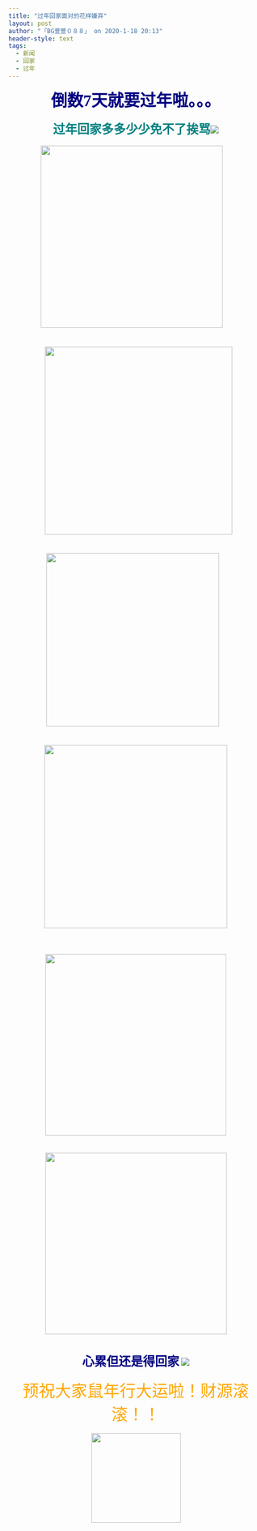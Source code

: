 ```yaml
---
title: "过年回家面对的花样嫌弃"
layout: post
author: "「BG萱萱０８８」 on 2020-1-18 20:13"
header-style: text
tags:
  - 新闻
  - 回家
  - 过年
---
```


<head></head>
<body>
 <div align="center"> 
  <strong><font face="黑体"><font size="6"><font color="#000080">倒数7天就要过年啦。。。</font></font></font></strong> 
 </div>
 <br> 
 <div align="center"> 
  <font size="5"><font color="#008080"><strong><font face="黑体">过年回家多多少少免不了挨骂</font></strong><img src="https://bbs.boniu123.cc/static/image/smiley/1ali/8.gif" smilieid="288"></font></font> 
 </div>
 <br> 
 <div align="center"> 
  <ignore_js_op> 
   <img aid="1328039" src="https://bbs.boniu123.cc/data/attachment/forum/202001/17/171948ulg706x4i05x0c40.jpg" zoomfile="data/attachment/forum/202001/17/171948ulg706x4i05x0c40.jpg" file="data/attachment/forum/202001/17/171948ulg706x4i05x0c40.jpg" width="360" inpost="1"> 
   <div class="tip tip_4 aimg_tip" id="aimg_1328039_menu" style="position: absolute; display: none" disautofocus="true"> 
    <div class="xs0"> 
     <p><strong>A007.jpg</strong> <em class="xg1">(24.13 KB, 下载次数: 0)</em></p> 
     <p> <a href="forum.php?mod=attachment&amp;aid=MTMyODAzOXw3NWM2OTk5N3wxNTc5MzY0MjA5fDB8NTUzMTE2&amp;nothumb=yes" target="_blank">下载附件</a> &nbsp;<a href="javascript:;" onclick="showWindow(this.id, this.getAttribute('url'), 'get', 0);" id="savephoto_1328039" url="home.php?mod=spacecp&amp;ac=album&amp;op=saveforumphoto&amp;aid=1328039&amp;handlekey=savephoto_1328039">保存到相册</a> </p> 
     <p class="xg1 y"><span title="2020-1-17 17:19">前天&nbsp;17:19</span> 上传</p> 
    </div> 
    <div class="tip_horn"></div> 
   </div> 
  </ignore_js_op> &nbsp; &nbsp; 
 </div>
 <br> 
 <br> 
 <div align="center">
   &nbsp;&nbsp; 
  <ignore_js_op> 
   <img aid="1328038" src="https://bbs.boniu123.cc/data/attachment/forum/202001/17/171948rczqckm55ecca5fb.jpg" zoomfile="data/attachment/forum/202001/17/171948rczqckm55ecca5fb.jpg" file="data/attachment/forum/202001/17/171948rczqckm55ecca5fb.jpg" width="371" inpost="1"> 
   <div class="tip tip_4 aimg_tip" id="aimg_1328038_menu" style="position: absolute; display: none" disautofocus="true"> 
    <div class="xs0"> 
     <p><strong>A005.jpg</strong> <em class="xg1">(28.7 KB, 下载次数: 0)</em></p> 
     <p> <a href="forum.php?mod=attachment&amp;aid=MTMyODAzOHxmZDcwMjkwNHwxNTc5MzY0MjA5fDB8NTUzMTE2&amp;nothumb=yes" target="_blank">下载附件</a> &nbsp;<a href="javascript:;" onclick="showWindow(this.id, this.getAttribute('url'), 'get', 0);" id="savephoto_1328038" url="home.php?mod=spacecp&amp;ac=album&amp;op=saveforumphoto&amp;aid=1328038&amp;handlekey=savephoto_1328038">保存到相册</a> </p> 
     <p class="xg1 y"><span title="2020-1-17 17:19">前天&nbsp;17:19</span> 上传</p> 
    </div> 
    <div class="tip_horn"></div> 
   </div> 
  </ignore_js_op> 
 </div>
 <br> 
 <br> 
 <div align="center"> 
  <ignore_js_op> 
   <img aid="1328035" src="https://bbs.boniu123.cc/data/attachment/forum/202001/17/171946a2fzouefc10wju0o.jpg" zoomfile="data/attachment/forum/202001/17/171946a2fzouefc10wju0o.jpg" file="data/attachment/forum/202001/17/171946a2fzouefc10wju0o.jpg" width="342" inpost="1"> 
   <div class="tip tip_4 aimg_tip" id="aimg_1328035_menu" style="position: absolute; display: none" disautofocus="true"> 
    <div class="xs0"> 
     <p><strong>A003.jpg</strong> <em class="xg1">(30.3 KB, 下载次数: 0)</em></p> 
     <p> <a href="forum.php?mod=attachment&amp;aid=MTMyODAzNXw1ZGMwMDA0ZXwxNTc5MzY0MjA5fDB8NTUzMTE2&amp;nothumb=yes" target="_blank">下载附件</a> &nbsp;<a href="javascript:;" onclick="showWindow(this.id, this.getAttribute('url'), 'get', 0);" id="savephoto_1328035" url="home.php?mod=spacecp&amp;ac=album&amp;op=saveforumphoto&amp;aid=1328035&amp;handlekey=savephoto_1328035">保存到相册</a> </p> 
     <p class="xg1 y"><span title="2020-1-17 17:19">前天&nbsp;17:19</span> 上传</p> 
    </div> 
    <div class="tip_horn"></div> 
   </div> 
  </ignore_js_op> &nbsp;&nbsp; 
 </div>
 <br> 
 <br> 
 <div align="center"> 
  <ignore_js_op> 
   <img aid="1328037" src="https://bbs.boniu123.cc/data/attachment/forum/202001/17/171947d97ip6nznd48xyd7.jpg" zoomfile="data/attachment/forum/202001/17/171947d97ip6nznd48xyd7.jpg" file="data/attachment/forum/202001/17/171947d97ip6nznd48xyd7.jpg" width="362" inpost="1"> 
   <div class="tip tip_4 aimg_tip" id="aimg_1328037_menu" style="position: absolute; display: none" disautofocus="true"> 
    <div class="xs0"> 
     <p><strong>A004.jpg</strong> <em class="xg1">(35 KB, 下载次数: 0)</em></p> 
     <p> <a href="forum.php?mod=attachment&amp;aid=MTMyODAzN3w4ZTY3ZDNkNnwxNTc5MzY0MjA5fDB8NTUzMTE2&amp;nothumb=yes" target="_blank">下载附件</a> &nbsp;<a href="javascript:;" onclick="showWindow(this.id, this.getAttribute('url'), 'get', 0);" id="savephoto_1328037" url="home.php?mod=spacecp&amp;ac=album&amp;op=saveforumphoto&amp;aid=1328037&amp;handlekey=savephoto_1328037">保存到相册</a> </p> 
     <p class="xg1 y"><span title="2020-1-17 17:19">前天&nbsp;17:19</span> 上传</p> 
    </div> 
    <div class="tip_horn"></div> 
   </div> 
  </ignore_js_op> 
 </div>
 <br> 
 <br> 
 <br> 
 <div align="center"> 
  <ignore_js_op> 
   <img aid="1328036" src="https://bbs.boniu123.cc/data/attachment/forum/202001/17/171947ajgvocg44bbaatfb.jpg" zoomfile="data/attachment/forum/202001/17/171947ajgvocg44bbaatfb.jpg" file="data/attachment/forum/202001/17/171947ajgvocg44bbaatfb.jpg" width="358" inpost="1"> 
   <div class="tip tip_4 aimg_tip" id="aimg_1328036_menu" style="position: absolute; display: none" disautofocus="true"> 
    <div class="xs0"> 
     <p><strong>A006.jpg</strong> <em class="xg1">(28.41 KB, 下载次数: 0)</em></p> 
     <p> <a href="forum.php?mod=attachment&amp;aid=MTMyODAzNnw5ZWQ3NGQ1YXwxNTc5MzY0MjA5fDB8NTUzMTE2&amp;nothumb=yes" target="_blank">下载附件</a> &nbsp;<a href="javascript:;" onclick="showWindow(this.id, this.getAttribute('url'), 'get', 0);" id="savephoto_1328036" url="home.php?mod=spacecp&amp;ac=album&amp;op=saveforumphoto&amp;aid=1328036&amp;handlekey=savephoto_1328036">保存到相册</a> </p> 
     <p class="xg1 y"><span title="2020-1-17 17:19">前天&nbsp;17:19</span> 上传</p> 
    </div> 
    <div class="tip_horn"></div> 
   </div> 
  </ignore_js_op> 
 </div>
 <br> 
 <br> 
 <div align="center"> 
  <ignore_js_op> 
   <img aid="1328042" src="https://bbs.boniu123.cc/data/attachment/forum/202001/17/171950qfl61o2o22ljhq22.jpg" zoomfile="data/attachment/forum/202001/17/171950qfl61o2o22ljhq22.jpg" file="data/attachment/forum/202001/17/171950qfl61o2o22ljhq22.jpg" width="359" inpost="1"> 
   <div class="tip tip_4 aimg_tip" id="aimg_1328042_menu" style="position: absolute; display: none" disautofocus="true"> 
    <div class="xs0"> 
     <p><strong>A009.jpg</strong> <em class="xg1">(36.42 KB, 下载次数: 0)</em></p> 
     <p> <a href="forum.php?mod=attachment&amp;aid=MTMyODA0Mnw5MDQ2YTZjNXwxNTc5MzY0MjA5fDB8NTUzMTE2&amp;nothumb=yes" target="_blank">下载附件</a> &nbsp;<a href="javascript:;" onclick="showWindow(this.id, this.getAttribute('url'), 'get', 0);" id="savephoto_1328042" url="home.php?mod=spacecp&amp;ac=album&amp;op=saveforumphoto&amp;aid=1328042&amp;handlekey=savephoto_1328042">保存到相册</a> </p> 
     <p class="xg1 y"><span title="2020-1-17 17:19">前天&nbsp;17:19</span> 上传</p> 
    </div> 
    <div class="tip_horn"></div> 
   </div> 
  </ignore_js_op> 
 </div>
 <br> 
 <br> 
 <div align="center"> 
  <strong><font size="5"><font color="#000080">心累但还是得回家</font></font></strong> 
  <img src="https://bbs.boniu123.cc/static/image/smiley/1ali/2.gif" smilieid="302"> 
 </div>
 <br> 
 <div align="center"> 
  <font face="微软雅黑"><font size="6"><font color="#ffa500">预祝大家鼠年行大运啦！财源滚滚！！</font></font></font> 
 </div>
 <br> 
 <div align="center"> 
  <ignore_js_op> 
   <img aid="1328047" src="https://bbs.boniu123.cc/data/attachment/forum/202001/17/180622z7mnzf76nkjhj6zq.png" zoomfile="data/attachment/forum/202001/17/180622z7mnzf76nkjhj6zq.png" file="data/attachment/forum/202001/17/180622z7mnzf76nkjhj6zq.png" width="177" inpost="1"> 
   <div class="tip tip_4 aimg_tip" id="aimg_1328047_menu" style="position: absolute; display: none" disautofocus="true"> 
    <div class="xs0"> 
     <p><strong>download.png</strong> <em class="xg1">(8.1 KB, 下载次数: 0)</em></p> 
     <p> <a href="forum.php?mod=attachment&amp;aid=MTMyODA0N3wxNDdmZjJlOHwxNTc5MzY0MjA5fDB8NTUzMTE2&amp;nothumb=yes" target="_blank">下载附件</a> &nbsp;<a href="javascript:;" onclick="showWindow(this.id, this.getAttribute('url'), 'get', 0);" id="savephoto_1328047" url="home.php?mod=spacecp&amp;ac=album&amp;op=saveforumphoto&amp;aid=1328047&amp;handlekey=savephoto_1328047">保存到相册</a> </p> 
     <p>恭喜发财</p> 
     <p class="xg1 y"><span title="2020-1-17 18:06">前天&nbsp;18:06</span> 上传</p> 
    </div> 
    <div class="tip_horn"></div> 
   </div> 
  </ignore_js_op> 
 </div>
 <br> 
 <div align="center"> 
  <font face="微软雅黑"><font size="5"><font color="#ffa500"><br> </font></font></font> 
 </div>
 <br> 
 <br> 
 <br> 
 <br>
</body>


